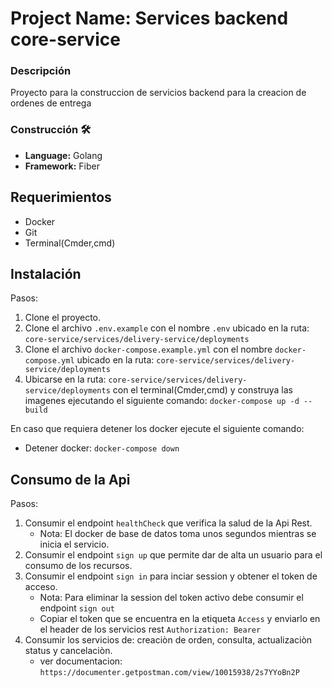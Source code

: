 # Project Name: Services backend core-service

### Descripción

Proyecto para la construccion de servicios backend para la creacion de ordenes de entrega

### Construcción 🛠️
* **Language:** Golang
* **Framework:** Fiber

## Requerimientos
- Docker
- Git
- Terminal(Cmder,cmd)

## Instalación

Pasos:

1. Clone el proyecto.
2. Clone el archivo ```.env.example``` con el nombre ```.env``` ubicado en la ruta: ```core-service/services/delivery-service/deployments```
3. Clone el archivo ```docker-compose.example.yml``` con el nombre ```docker-compose.yml``` ubicado en la ruta: ```core-service/services/delivery-service/deployments```
4. Ubicarse en la ruta: ```core-service/services/delivery-service/deployments``` con el terminal(Cmder,cmd) y construya las imagenes ejecutando el siguiente comando: ```docker-compose up -d --build```

En caso que requiera detener los docker ejecute el siguiente comando:
- Detener docker: ```docker-compose down```

## Consumo de la Api

Pasos:

1. Consumir el endpoint ```healthCheck``` que verifica la salud de la Api Rest.
   - Nota: El docker de base de datos toma unos segundos mientras se inicia el servicio.
2. Consumir el endpoint ```sign up``` que permite dar de alta un usuario para el consumo de los recursos. 
3. Consumir el endpoint ```sign in``` para inciar session y obtener el token de acceso.
   - Nota: Para eliminar la session del token activo debe consumir el endpoint ```sign out```
   - Copiar el token que se encuentra en la etiqueta ```Access``` y enviarlo en el header de los servicios rest ```Authorization: Bearer```
4. Consumir los servicios de: creaciòn de orden, consulta, actualizaciòn status y cancelaciòn.
   - ver documentacion: ```https://documenter.getpostman.com/view/10015938/2s7YYoBn2P```
